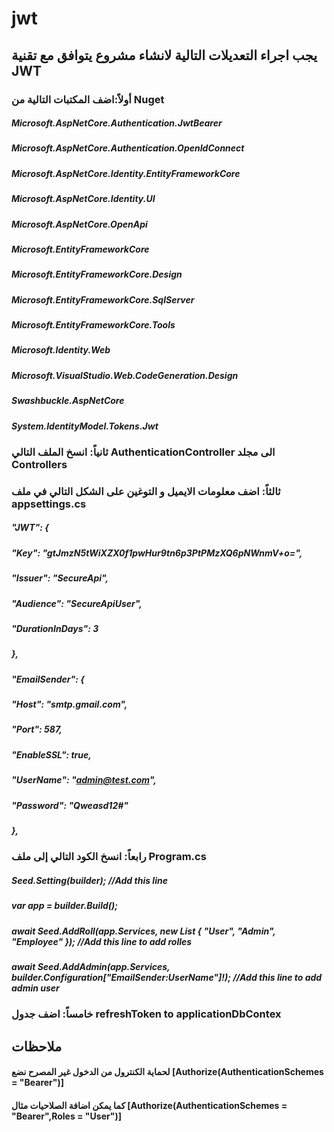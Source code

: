 # jwt

## يجب اجراء التعديلات التالية لانشاء مشروع يتوافق مع تقنية JWT  
###  أولاً:اضف المكتبات التالية من Nuget
##### Microsoft.AspNetCore.Authentication.JwtBearer
##### Microsoft.AspNetCore.Authentication.OpenIdConnect
##### Microsoft.AspNetCore.Identity.EntityFrameworkCore
##### Microsoft.AspNetCore.Identity.UI
##### Microsoft.AspNetCore.OpenApi
##### Microsoft.EntityFrameworkCore
##### Microsoft.EntityFrameworkCore.Design
##### Microsoft.EntityFrameworkCore.SqlServer
##### Microsoft.EntityFrameworkCore.Tools
##### Microsoft.Identity.Web
##### Microsoft.VisualStudio.Web.CodeGeneration.Design
##### Swashbuckle.AspNetCore
##### System.IdentityModel.Tokens.Jwt

### ثانياً: انسخ الملف التالي AuthenticationController الى مجلد Controllers

### ثالثاً: اضف معلومات الايميل و التوغين على الشكل التالي في ملف  appsettings.cs

##### "JWT": {
#####       "Key": "gtJmzN5tWiXZX0f1pwHur9tn6p3PtPMzXQ6pNWnmV+o=",
#####       "Issuer": "SecureApi",
#####       "Audience": "SecureApiUser",
#####       "DurationInDays": 3
#####     },
#####     "EmailSender": {
#####       "Host": "smtp.gmail.com",
#####       "Port": 587,
#####       "EnableSSL": true,
#####       "UserName": "admin@test.com",
#####       "Password": "Qweasd12#"
#####     },

### رابعاً: انسخ الكود التالي إلى ملف Program.cs 

##### Seed.Setting(builder);    //Add this line

##### var app = builder.Build();

##### await Seed.AddRoll(app.Services, new List<string> { "User", "Admin", "Employee" });   //Add this line to add rolles 
##### await Seed.AddAdmin(app.Services, builder.Configuration["EmailSender:UserName"]!);    //Add this line to add admin user

### خامساً: اضف جدول refreshToken to applicationDbContex

## ملاحظات
#### لحماية الكنترول من الدخول غير المصرح نضع  [Authorize(AuthenticationSchemes = "Bearer")]
#### كما يمكن اضافة الصلاحيات مثال [Authorize(AuthenticationSchemes = "Bearer",Roles = "User")]

